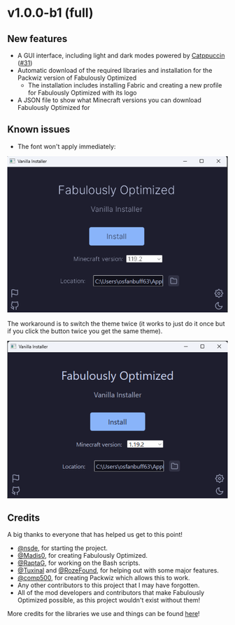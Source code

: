 # v1.0.0-b1 (full)

## New features

- A GUI interface, including light and dark modes powered by [Catppuccin](https://github.com/catppuccin) ([#31](https://github.com/Fabulously-Optimized/vanilla-installer/pull/31))
- Automatic download of the required libraries and installation for the Packwiz version of Fabulously Optimized
  - The installation includes installing Fabric and creating a new profile for Fabulously Optimized with its logo
- A JSON file to show what Minecraft versions you can download Fabulously Optimized for

## Known issues

- The font won't apply immediately:

![Font not applying](assets/broken_font.png)

The workaround is to switch the theme twice (it works to just do it once but if you click the button twice you get the same theme).

![Font applied](assets/normal_font.png)

## Credits

A big thanks to everyone that has helped us get to this point!

- [@nsde](https://github.com/nsde), for starting the project.
- [@Madis0](https://github.com/madis0), for creating Fabulously Optimized.
- [@RaptaG](https://github.com/RaptaG), for working on the Bash scripts.
- [@Tuxinal](https://github.com/Tuxinal) and [@RozeFound](https://github.com/RozeFound), for helping out with some major features.
- [@comp500](https://github.com/comp500), for creating Packwiz which allows this to work.
- Any other contributors to this project that I may have forgotten.
- All of the mod developers and contributors that make Fabulously Optimized possible, as this project wouldn't exist without them!
  
More credits for the libraries we use and things can be found [here](/credits)!
